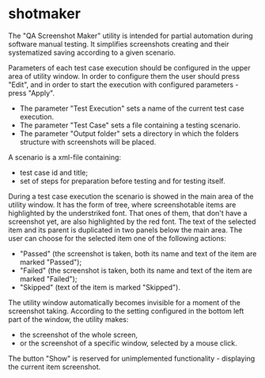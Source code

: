 # shotmaker

The "QA Screenshot Maker" utility is intended for partial automation during software manual testing. It simplifies screenshots creating and their systematized saving according to a given scenario.

Parameters of each test case execution should be configured in the upper area of utility window. In order to configure them the user should press "Edit", and in order to start the execution with configured parameters - press "Apply".
- The parameter "Test Execution" sets a name of the current test case execution.
- The parameter "Test Case" sets a file containing a testing scenario.
- The parameter "Output folder" sets a directory in which the folders structure with screenshots will be placed.

A scenario is a xml-file containing:
- test case id and title;
- set of steps for preparation before testing and for testing itself.

During a test case execution the scenario is showed in the main area of the utility window. It has the form of tree, where screenshotable items are highlighted by the understriked font. That ones of them, that don't have a screenshot yet, are also highlighted by the red font. The text of the selected item and its parent is duplicated in two panels below the main area. The user can choose for the selected item one of the following actions:
- "Passed" (the screenshot is taken, both its name and text of the item are marked "Passed");
- "Failed" (the screenshot is taken, both its name and text of the item are marked "Failed");
- "Skipped" (text of the item is marked "Skipped").

The utility window automatically becomes invisible for a moment of the screenshot taking. According to the setting configured in the bottom left part of the window, the utility makes:
- the screenshot of the whole screen,
- or the screenshot of a specific window, selected by a mouse click.

The button "Show" is reserved for unimplemented functionality - displaying the current item screenshot.
